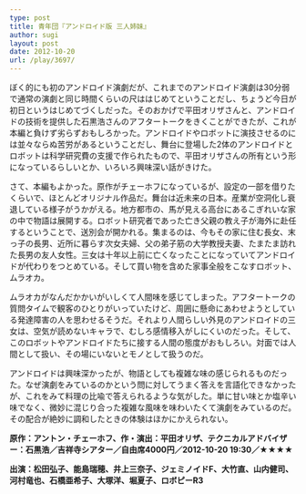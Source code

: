 ```yaml
---
type: post
title: 青年団『アンドロイド版 三人姉妹』
author: sugi
layout: post
date: 2012-10-20
url: /play/3697/
---
```

ぼく的にも初のアンドロイド演劇だが、これまでのアンドロイド演劇は30分弱で通常の演劇と同じ時間くらいの尺ははじめてということだし、ちょうど今日が初日というはじめてづくしだった。そのおかげで平田オリザさんと、アンドロイドの技術を提供した石黒浩さんのアフタートークをきくことができたが、これが本編と負けず劣らずおもしろかった。アンドロイドやロボットに演技させるのには並々ならぬ苦労があるということだし、舞台に登場した2体のアンドロイドとロボットは科学研究費の支援で作られたもので、平田オリザさんの所有という形になっているらしいとか、いろいろ興味深い話がきけた。

さて、本編もよかった。原作がチェーホフになっているが、設定の一部を借りたくらいで、ほとんどオリジナル作品だ。舞台は近未来の日本。産業が空洞化し衰退している様子がうかがえる。地方都市の、馬が見える高台にあるこぎれいな家の中で物語は展開する。ロボット研究者であった亡き父親の教え子が海外に赴任するということで、送別会が開かれる。集まるのは、今もその家に住む長女、末っ子の長男、近所に暮らす次女夫婦、父の弟子筋の大学教授夫妻、たまたま訪れた長男の友人女性。三女は十年以上前に亡くなったことになっていてアンドロイドが代わりをつとめている。そして買い物を含めた家事全般をこなすロボット、ムラオカ。

ムラオカがなんだかかいがいしくて人間味を感じてしまった。アフタートークの質問タイムで観客のひとりがいっていたけど、周囲に懸命にあわせようとしている発達障害の人を思わせるそうだ。それより人間らしい外見のアンドロイドの三女は、空気が読めないキャラで、むしろ感情移入がしにくいのだった。そして、このロボットやアンドロイドたちに接する人間の態度がおもしろい。対面では人間として扱い、その場にいないとモノとして扱うのだ。

アンドロイドは興味深かったが、物語としても複雑な味の感じられるものだった。なぜ演劇をみているのかという問に対してうまく答えを言語化できなかったが、これをみて料理の比喩で答えられるような気がした。単に甘い味とか塩辛い味でなく、微妙に混じり合った複雑な風味を味わいたくて演劇をみているのだ。その配合が絶妙に調和したときの体験はほかにかえられない。

**原作：アントン・チェーホフ、作・演出：平田オリザ、テクニカルアドバイザー：石黒浩／吉祥寺シアター／自由席4000円／2012-10-20 19:30／★★★★**

**出演：松田弘子、能島瑞穂、井上三奈子、ジェミノイドF、大竹直、山内健司、河村竜也、石橋亜希子、大塚洋、堀夏子、ロボピーR3**
